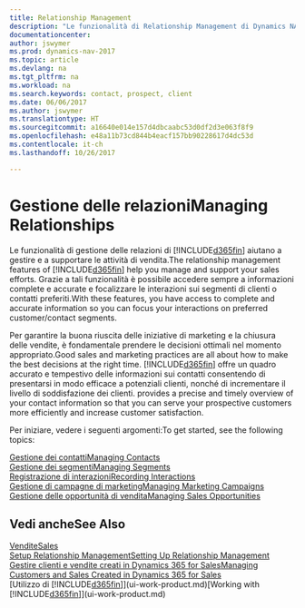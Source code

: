 ```yaml
---
title: Relationship Management
description: "Le funzionalità di Relationship Management di Dynamics NAV supportano le attività di vendita e consentono di accedere alle informazioni sui contatti e i potenziali clienti in modo da poter assistere in modo efficiente i clienti."
documentationcenter: 
author: jswymer
ms.prod: dynamics-nav-2017
ms.topic: article
ms.devlang: na
ms.tgt_pltfrm: na
ms.workload: na
ms.search.keywords: contact, prospect, client
ms.date: 06/06/2017
ms.author: jswymer
ms.translationtype: HT
ms.sourcegitcommit: a16640e014e157d4dbcaabc53d0df2d3e063f8f9
ms.openlocfilehash: e48a11b73cd844b4eacf157bb90228617d4dc53d
ms.contentlocale: it-ch
ms.lasthandoff: 10/26/2017

---
```

# <a name="managing-relationships"></a><span data-ttu-id="80e3e-103">Gestione delle relazioni</span><span class="sxs-lookup"><span data-stu-id="80e3e-103">Managing Relationships</span></span>
<span data-ttu-id="80e3e-104">Le funzionalità di gestione delle relazioni di [!INCLUDE[d365fin](includes/d365fin_md.md)] aiutano a gestire e a supportare le attività di vendita.</span><span class="sxs-lookup"><span data-stu-id="80e3e-104">The relationship management features of [!INCLUDE[d365fin](includes/d365fin_md.md)] help you manage and support your sales efforts.</span></span> <span data-ttu-id="80e3e-105">Grazie a tali funzionalità è possibile accedere sempre a informazioni complete e accurate e focalizzare le interazioni sui segmenti di clienti o contatti preferiti.</span><span class="sxs-lookup"><span data-stu-id="80e3e-105">With these features, you have access to complete and accurate information so you can focus your interactions on preferred customer/contact segments.</span></span>

<span data-ttu-id="80e3e-106">Per garantire la buona riuscita delle iniziative di marketing e la chiusura delle vendite, è fondamentale prendere le decisioni ottimali nel momento appropriato.</span><span class="sxs-lookup"><span data-stu-id="80e3e-106">Good sales and marketing practices are all about how to make the best decisions at the right time.</span></span> [!INCLUDE[d365fin](includes/d365fin_md.md)]<span data-ttu-id="80e3e-107"> offre un quadro accurato e tempestivo delle informazioni sui contatti consentendo di presentarsi in modo efficace a potenziali clienti, nonché di incrementare il livello di soddisfazione dei clienti.</span><span class="sxs-lookup"><span data-stu-id="80e3e-107"> provides a precise and timely overview of your contact information so that you can serve your prospective customers more efficiently and increase customer satisfaction.</span></span>

<span data-ttu-id="80e3e-108">Per iniziare, vedere i seguenti argomenti:</span><span class="sxs-lookup"><span data-stu-id="80e3e-108">To get started, see the following topics:</span></span>

[<span data-ttu-id="80e3e-109">Gestione dei contatti</span><span class="sxs-lookup"><span data-stu-id="80e3e-109">Managing Contacts</span></span>](marketing-contacts.md)  
[<span data-ttu-id="80e3e-110">Gestione dei segmenti</span><span class="sxs-lookup"><span data-stu-id="80e3e-110">Managing Segments</span></span>](marketing-segments.md)  
[<span data-ttu-id="80e3e-111">Registrazione di interazioni</span><span class="sxs-lookup"><span data-stu-id="80e3e-111">Recording Interactions</span></span>](marketing-interactions.md)  
[<span data-ttu-id="80e3e-112">Gestione di campagne di marketing</span><span class="sxs-lookup"><span data-stu-id="80e3e-112">Managing Marketing Campaigns</span></span>](marketing-campaigns.md)  
[<span data-ttu-id="80e3e-113">Gestione delle opportunità di vendita</span><span class="sxs-lookup"><span data-stu-id="80e3e-113">Managing Sales Opportunities</span></span>](marketing-manage-sales-opportunities.md)

## <a name="see-also"></a><span data-ttu-id="80e3e-114">Vedi anche</span><span class="sxs-lookup"><span data-stu-id="80e3e-114">See Also</span></span>
[<span data-ttu-id="80e3e-115">Vendite</span><span class="sxs-lookup"><span data-stu-id="80e3e-115">Sales</span></span>](sales-manage-sales.md)  
[<span data-ttu-id="80e3e-116">Setup Relationship Management</span><span class="sxs-lookup"><span data-stu-id="80e3e-116">Setting Up Relationship Management</span></span>](marketing-setup-marketing.md)  
[<span data-ttu-id="80e3e-117">Gestire clienti e vendite creati in Dynamics 365 for Sales</span><span class="sxs-lookup"><span data-stu-id="80e3e-117">Managing Customers and Sales Created in Dynamics 365 for Sales</span></span>](marketing-integrate-dynamicscrm.md)  
<span data-ttu-id="80e3e-118">[Utilizzo di [!INCLUDE[d365fin](includes/d365fin_md.md)]](ui-work-product.md)</span><span class="sxs-lookup"><span data-stu-id="80e3e-118">[Working with [!INCLUDE[d365fin](includes/d365fin_md.md)]](ui-work-product.md)</span></span>  


